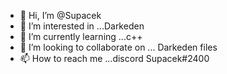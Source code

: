 - 👋 Hi, I’m @Supacek
- 👀 I’m interested in ...Darkeden 
- 🌱 I’m currently learning ...c++
- 💞️ I’m looking to collaborate on ... Darkeden files
- 📫 How to reach me ...discord Supacek#2400

<!---
Supacek/Supacek is a ✨ special ✨ repository because its `README.md` (this file) appears on your GitHub profile.
You can click the Preview link to take a look at your changes.
--->
